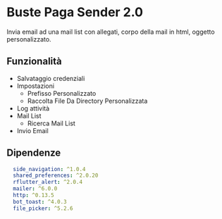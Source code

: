 # Buste Paga Sender 2.0

Invia email ad una mail list con allegati, corpo della mail in html, oggetto personalizzato. 

## Funzionalità
- Salvataggio credenziali
- Impostazioni
  - Prefisso Personalizzato
  - Raccolta File Da Directory Personalizzata
- Log attività
- Mail List 
  - Ricerca Mail List
- Invio Email

## Dipendenze
```yaml
  side_navigation: ^1.0.4
  shared_preferences: ^2.0.20
  rflutter_alert: ^2.0.4
  mailer: ^6.0.0
  http: ^0.13.5
  bot_toast: ^4.0.3
  file_picker: ^5.2.6
```
